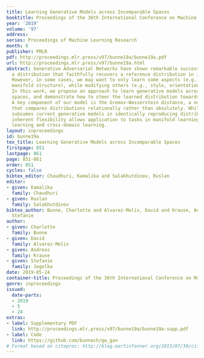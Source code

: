 ```yaml
---
title: Learning Generative Models across Incomparable Spaces
booktitle: Proceedings of the 36th International Conference on Machine Learning
year: '2019'
volume: '97'
address: 
series: Proceedings of Machine Learning Research
month: 0
publisher: PMLR
pdf: http://proceedings.mlr.press/v97/bunne19a/bunne19a.pdf
url: http://proceedings.mlr.press/v97/bunne19a.html
abstract: Generative Adversarial Networks have shown remarkable success in learning
  a distribution that faithfully recovers a reference distribution in its entirety.
  However, in some cases, we may want to only learn some aspects (e.g., cluster or
  manifold structure), while modifying others (e.g., style, orientation or dimension).
  In this work, we propose an approach to learn generative models across such incomparable
  spaces, and demonstrate how to steer the learned distribution towards target properties.
  A key component of our model is the Gromov-Wasserstein distance, a notion of discrepancy
  that compares distributions relationally rather than absolutely. While this framework
  subsumes current generative models in identically reproducing distributions, its
  inherent flexibility allows application to tasks in manifold learning, relational
  learning and cross-domain learning.
layout: inproceedings
id: bunne19a
tex_title: Learning Generative Models across Incomparable Spaces
firstpage: 851
lastpage: 861
page: 851-861
order: 851
cycles: false
bibtex_editor: Chaudhuri, Kamalika and Salakhutdinov, Ruslan
editor:
- given: Kamalika
  family: Chaudhuri
- given: Ruslan
  family: Salakhutdinov
bibtex_author: Bunne, Charlotte and Alvarez-Melis, David and Krause, Andreas and Jegelka,
  Stefanie
author:
- given: Charlotte
  family: Bunne
- given: David
  family: Alvarez-Melis
- given: Andreas
  family: Krause
- given: Stefanie
  family: Jegelka
date: 2019-05-24
container-title: Proceedings of the 36th International Conference on Machine Learning
genre: inproceedings
issued:
  date-parts:
  - 2019
  - 5
  - 24
extras:
- label: Supplementary PDF
  link: http://proceedings.mlr.press/v97/bunne19a/bunne19a-supp.pdf
- label: Code
  link: https://github.com/bunnech/gw_gan
# Format based on citeproc: http://blog.martinfenner.org/2013/07/30/citeproc-yaml-for-bibliographies/
---
```

